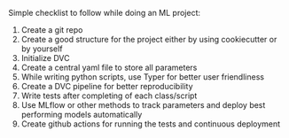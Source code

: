 Simple checklist to follow while doing an ML project:

1. Create a git repo 
2. Create a good structure for the project either by using cookiecutter or by yourself
3. Initialize DVC
4. Create a central yaml file to store all parameters
5. While writing python scripts, use Typer for better user friendliness
6. Create a DVC pipeline for better reproducibility
7. Write tests after completing of each class/script
8. Use MLflow or other methods to track parameters and deploy best performing models automatically 
9. Create github actions for running the tests and continuous deployment
